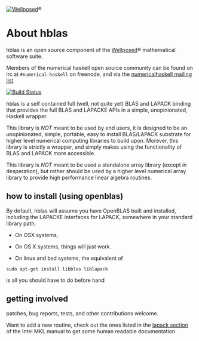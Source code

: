 [![Wellposed](http://www.wellposed.com/mini.png)](http://www.wellposed.com)® 

# About hblas

hblas is an open source component of the [Wellposed](http://www.wellposed.com)® mathematical software suite. 

Members of the numerical haskell open source community can be found on irc at  `#numerical-haskell` on freenode, 
and via the [numericalhaskell mailing list](https://groups.google.com/forum/#!forum/numericalhaskell). 


[![Build Status](https://secure.travis-ci.org/wellposed/hblas.png?branch=master)](http://travis-ci.org/wellposed/hblas)


hblas is a self contained full (well, not quite yet) BLAS and LAPACK binding that provides the 
full BLAS and LAPACKE APIs in a simple, unopinionated, Haskell wrapper. 

This library is *NOT* meant to be used by end users, it is designed to be 
an unopinionated, simple, portable, easy to install BLAS/LAPACK substrate for higher level numerical
computing libraries to build upon. Morever, this library is strictly a wrapper,
and simply makes using the functionality of BLAS and LAPACK more accessible.

This library is *NOT* meant to be used a standalone array library (except in desperation),
but rather should be used by a higher level numerical array library to provide 
high performance linear algebra routines. 


## how to install (using openblas)
By default, hblas will assume you have OpenBLAS built and installed, including
the LAPACKE interfaces for LAPACK, somewhere in your standard library path.

* On OSX systems, 




* On OS X systems, things will just work.
* On linux and bsd systems, the equivalent of 
```
sudo apt-get install libblas liblapack
```
is all you should have to do before hand

## getting involved
patches, bug reports, tests,  and other contributions welcome.

Want to add a new routine, check out the ones listed in the [lapack section](http://software.intel.com/sites/products/documentation/hpc/mkl/mklman/index.htm) of the Intel MKL manual to get some human
readable documentation.